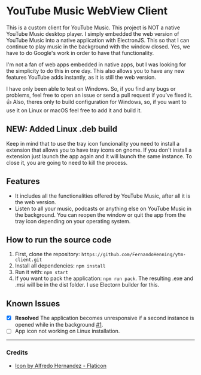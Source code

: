 
# YouTube Music WebView Client

This is a custom client for YouTube Music. This project is NOT a native YouTube Music desktop player. I simply embedded the web version of YouTube Music into a native application with ElectronJS. This so that I can continue to play music in the background with the window closed. Yes, we have to do Google's work in order to have that functionality.

I'm not a fan of web apps embedded in native apps, but I was looking for the simplicity to do this in one day. This also allows you to have any new features YouTube adds instantly, as it is still the web version.

I have only been able to test on Windows. So, if you find any bugs or problems, feel free to open an issue or send a pull request if you've fixed it.👍
Also, theres only to build configuration for Windows, so, if you want to use it on Linux or macOS feel free to add it and build it.
## NEW: Added Linux .deb build
Keep in mind that to use the tray icon funcionality you need to install a extension that allows you to have tray icons on gnome. If you don't install a extension just launch the app again and it will launch the same instance. To close it, you are going to need to kill the process.
 
## Features 
- It includes all the functionalities offered by YouTube Music, after all it is the web version.
- Listen to all your music, podcasts or anything else on YouTube Music in the background. You can reopen the window or quit the app from the tray icon depending on your operating system.

## How to run the source code

1. First, clone the repository: `https://github.com/FernandoHenning/ytm-client.git`
2. Install all dependencies: `npm install`
3. Run it with: `npm start`
4. If you want to pack the application: `npm run pack`. The resulting .exe and .msi will be in the dist folder. I use Electorn builder for this. 
## Known Issues
- [x] **Resolved** The application becomes unresponsive if a second instance is opened while in the background [#1](https://github.com/FernandoHenning/ytm-client/issues/1).
- [ ] App icon not working on Linux installation.
---
### Credits
- <a href="https://www.flaticon.es/iconos-gratis/boton-de-play" title="boton-de-play iconos">Icon by Alfredo Hernandez - Flaticon</a>

